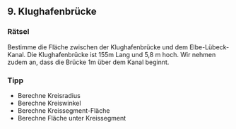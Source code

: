 ## 9. Klughafenbrücke

### Rätsel
Bestimme die Fläche zwischen der Klughafenbrücke und dem Elbe-Lübeck-Kanal. Die Klughafenbrücke ist 155m Lang und 5,8 m hoch. Wir nehmen zudem an, dass die Brücke 1m über dem Kanal beginnt.

### Tipp
- Berechne Kreisradius
- Berechne Kreiswinkel
- Berechne Kreissegment-Fläche
- Berechne Fläche unter Kreissegment
